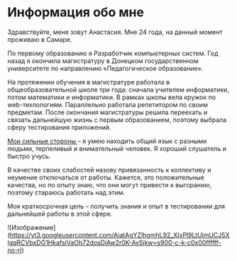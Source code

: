 # Информация обо мне

Здравствуйте, меня зовут Анастасия. Мне 24 года, на данный момент проживаю в Самаре.

По первому образованию я Разработчик компьютерных систем. Год назад я окончила магистратуру в Донецком государственном университете по направлению «Педагогическое образование».

На протяжении обучения в магистратуре работала в общеобразовательной школе три года: сначала учителем информатики, потом математики и информатики. В рамках школы вела кружок по web-техлологиям. Параллельно работала репетитором по своим предметам. После окончания магистратуры решила переехать и связать дальнейшую жизнь с первым образованием, поэтому выбрала сферу тестирования приложений. 

<u> Мои сильные стороны </u> – я умею находить общий язык с разными людьми, терпеливый и внимательный человек. Я хороший слушатель и быстро учусь.

В качестве своих слабостей назову привязанность к коллективу и неумение отключаться от работы. Кажется, это положительные качества, но по опыту знаю, что они могут привести к выгоранию, поэтому стараюсь работать над этим. 

Моя краткосрочная цель – получить знания и опыт в тестировании для дальнейшей работы в этой сфере. 

![Изображение] (https://yt3.googleusercontent.com/AiatAgYZlhgmhL92_XIxPl9LtUimUCJ5XlgqRCVbxDG1HkafsiVaOh72dosDiAw2r0K-AvSjkw=s900-c-k-c0x00ffffff-no-rj)
